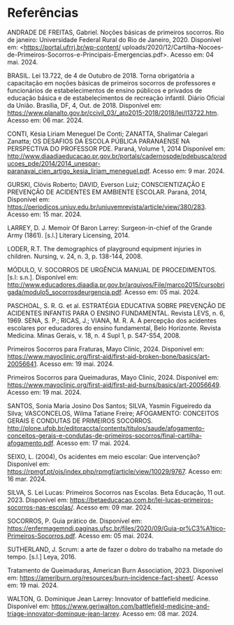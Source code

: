 # Referências

ANDRADE DE FREITAS, Gabriel. Noções básicas de primeiros socorros. Rio de janeiro: Universidade Federal Rural do Rio de Janeiro, 2020. Disponível em: <https://portal.ufrrj.br/wp-content/ uploads/2020/12/Cartilha-Nocoes-de-Primeiros-Socorros-e-Principais-Emergencias.pdf>. Acesso em: 04 mai. 2024.

BRASIL. Lei 13.722, de 4 de Outubro de 2018. Torna obrigatória a capacitação em noções básicas de primeiros socorros de professores e funcionários de estabelecimentos de ensino públicos e privados de educação básica e de estabelecimentos de recreação infantil. Diário Oficial da União. Brasília, DF, 4, Out. de 2018. Disponível em: <https://www.planalto.gov.br/ccivil_03/_ato2015-2018/2018/lei/l13722.htm>. Acesso em: 06 mar. 2024.

CONTI, Késia Liriam Meneguel De Conti; ZANATTA, Shalimar Calegari Zanatta; OS DESAFIOS DA ESCOLA PÚBLICA PARANAENSE NA PERSPECTIVA DO PROFESSOR PDE. Paraná, Volume 1, 2014 Disponível em: <http://www.diaadiaeducacao.pr.gov.br/portals/cadernospde/pdebusca/producoes_pde/2014/2014_unespar-paranavai_cien_artigo_kesia_liriam_meneguel.pdf>. Acesso em: 9 mar. 2024.

GURSKI, Clóvis Roberto; DAVID, Everson Luiz;  CONSCIENTIZAÇÃO E PREVENÇÃO DE ACIDENTES EM AMBIENTE ESCOLAR. Paraná, 2014, Disponível em: <https://periodicos.uniuv.edu.br/uniuvemrevista/article/view/380/283>.  Acesso em: 15 mar. 2024.

LARREY, D. J. Memoir Of Baron Larrey: Surgeon-in-chief of the Grande Army (1861). [s.l.] Literary Licensing, 2014.

LODER, R.T. The demographics of playground equipment injuries in children. Nursing, v. 24, n. 3, p. 138-144, 2008.

MÓDULO, V. SOCORROS DE URGÊNCIA MANUAL DE PROCEDIMENTOS. [s.l: s.n.]. Disponível em: <http://www.educadores.diaadia.pr.gov.br/arquivos/File/marco2015/cursobrigada/modulo5_socorrosdeurgencia.pdf>. Acesso em: 05 mai. 2024.

PASCHOAL, S. R. G. et al. ESTRATÉGIA EDUCATIVA SOBRE PREVENÇÃO DE ACIDENTES INFANTIS PARA O ENSINO FUNDAMENTAL. Revista LEVS, n. 6, 1969.
SENA, S. P.; RICAS, J.; VIANA, M. R. A. A percepção dos acidentes escolares por educadores do ensino fundamental, Belo Horizonte. Revista Medicina. Minas Gerais, v. 18, n. 4 Supl 1, p. S47-S54, 2008.

Primeiros Socorros para Fraturas, Mayo Clinic, 2024. Disponivel em: <https://www.mayoclinic.org/first-aid/first-aid-broken-bone/basics/art-20056641>. Acesso em: 19 mai. 2024.

Primeiros Socorros para Queimaduras, Mayo Clinic, 2024. Disponivel em: <https://www.mayoclinic.org/first-aid/first-aid-burns/basics/art-20056649>. Acesso em: 19 mai. 2024.

SANTOS, Sonia Maria Josino Dos Santos; SILVA, Yasmin Figueiredo da Silva; VASCONCELOS, Wilma Tatiane Freire; AFOGAMENTO: CONCEITOS GERAIS E CONDUTAS DE PRIMEIROS SOCORROS. <http://plone.ufpb.br/editoraccta/contents/titulos/saude/afogamento-conceitos-gerais-e-condutas-de-primeiros-socorros/final-cartilha-afogamento.pdf>. Acesso em: 17 mai. 2024.

SEIXO, L. (2004), Os acidentes em meio escolar: Que intervenção? Disponível em: <https://rpmgf.pt/ojs/index.php/rpmgf/article/view/10029/9767>. Acesso em: 16 mar. 2024.

SILVA, S. Lei Lucas: Primeiros Socorros nas Escolas. Beta Educação, 11 out. 2023. Disponível em: <https://betaeducacao.com.br/lei-lucas-primeiros-socorros-nas-escolas/>. Acesso em: 09 mar. 2024.

SOCORROS, P. Guia prático de. Disponível em: <https://enfermagemndi.paginas.ufsc.br/files/2020/09/Guia-pr%C3%A1tico-Primeiros-Socorros.pdf>. Acesso em: 05 mai. 2024.

SUTHERLAND, J. Scrum: a arte de fazer o dobro do trabalho na metade do tempo. [s.l.] Leya, 2016.

Tratamento de Queimaduras, American Burn Association, 2023. Disponivel em: <https://ameriburn.org/resources/burn-incidence-fact-sheet/>. Acesso em: 19 mai. 2024.

WALTON, G. Dominique Jean Larrey: Innovator of battlefield medicine. Disponível em: <https://www.geriwalton.com/battlefield-medicine-and-triage-innovator-dominque-jean-larrey>. Acesso em: 08 mar. 2024.
